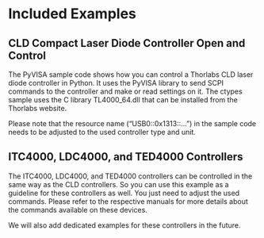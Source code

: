 # Included Examples

## CLD Compact Laser Diode Controller Open and Control

The PyVISA sample code shows how you can control a Thorlabs CLD laser diode controller in Python. It uses the PyVISA library to send SCPI commands to the controller and make or read settings on it.
The ctypes sample uses the C library TL4000_64.dll that can be installed from the Thorlabs website.

Please note that the resource name (“USB0::0x1313::…”) in the sample code needs to be adjusted to the used controller type and unit.

## ITC4000, LDC4000, and TED4000 Controllers

The ITC4000, LDC4000, and TED4000 controllers can be controlled in the same way as the CLD controllers. So you can use this example as a guideline for these controllers as well. You just need to adjust the used commands. Please refer to the respective manuals for more details about the commands available on these devices.

We will also add dedicated examples for these controllers in the future.
